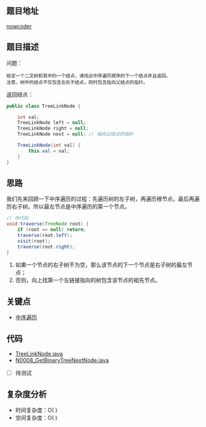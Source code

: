 <!--
 * @Date        : 2020-05-02 20:37:47
 * @LastEditors : anlzou
 * @Github      : https://github.com/anlzou
 * @LastEditTime: 2020-05-24 16:05:15
 * @FilePath    : \algorithm\problems\N0008_GetBinaryTreeNextNode.md
 * @Describe    : 
 -->
## 题目地址

[nowcoder](https://www.nowcoder.com/practice/9023a0c988684a53960365b889ceaf5e?tpId=13&tqId=11210&tPage=1&rp=1&ru=/ta/coding-interviews&qru=/ta/coding-interviews/question-ranking)

## 题目描述

问题：
```
给定一个二叉树和其中的一个结点，请找出中序遍历顺序的下一个结点并且返回。
注意，树中的结点不仅包含左右子结点，同时包含指向父结点的指针。
```
返回结点：
```java
public class TreeLinkNode {

    int val;
    TreeLinkNode left = null;
    TreeLinkNode right = null;
    TreeLinkNode next = null; // 指向父结点的指针

    TreeLinkNode(int val) {
        this.val = val;
    }
}
```

## 思路
我们先来回顾一下中序遍历的过程：先遍历树的左子树，再遍历根节点，最后再遍历右子树。所以最左节点是中序遍历的第一个节点。
```java
// 伪代码
void traverse(TreeNode root) {
    if (root == null) return;
    traverse(root.left);
    visit(root);
    traverse(root.right);
}
```

1. 如果一个节点的右子树不为空，那么该节点的下一个节点是右子树的最左节点；
2. 否则，向上找第一个左链接指向的树包含该节点的祖先节点。

## 关键点
- [中序遍历](https://github.com/anlzou/data-structure/blob/master/chapters/chapter07-trees-and-binary-trees/test-2.md)

## 代码
- [TreeLinkNode.java](../code/structural/TreeLinkNode.java)
- [N0008_GetBinaryTreeNextNode.java](../code/N0008_GetBinaryTreeNextNode.java)
- [ ] 待测试

## 复杂度分析

- 时间复杂度：O( )
- 空间复杂度：O( )